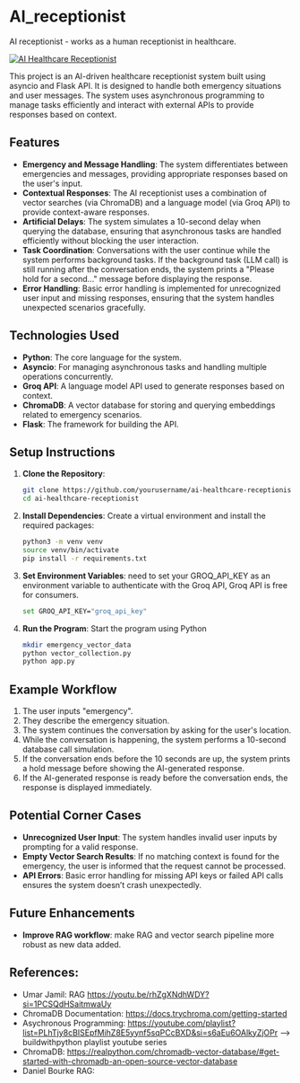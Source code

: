 # AI_receptionist
AI receptionist - works as a human receptionist in healthcare.

[![AI Healthcare Receptionist](https://img.youtube.com/vi/EfwcaErl3g4/maxresdefault.jpg)](https://www.youtube.com/watch?v=EfwcaErl3g4)


This project is an AI-driven healthcare receptionist system built using asyncio and Flask API. It is designed to handle both emergency situations and user messages. The system uses asynchronous programming to manage tasks efficiently and interact with external APIs to provide responses based on context.


## Features

- **Emergency and Message Handling**: The system differentiates between emergencies and messages, providing appropriate responses based on the user's input.
- **Contextual Responses**: The AI receptionist uses a combination of vector searches (via ChromaDB) and a language model (via Groq API) to provide context-aware responses.
- **Artificial Delays**: The system simulates a 10-second delay when querying the database, ensuring that asynchronous tasks are handled efficiently without blocking the user interaction.
- **Task Coordination**: Conversations with the user continue while the system performs background tasks. If the background task (LLM call) is still running after the conversation ends, the system prints a "Please hold for a second..." message before displaying the response.
- **Error Handling**: Basic error handling is implemented for unrecognized user input and missing responses, ensuring that the system handles unexpected scenarios gracefully.

## Technologies Used

- **Python**: The core language for the system.
- **Asyncio**: For managing asynchronous tasks and handling multiple operations concurrently.
- **Groq API**: A language model API used to generate responses based on context.
- **ChromaDB**: A vector database for storing and querying embeddings related to emergency scenarios.
- **Flask**: The framework for building the API.
  
## Setup Instructions

1. **Clone the Repository**:
   ```bash
   git clone https://github.com/yourusername/ai-healthcare-receptionist.git
   cd ai-healthcare-receptionist 
   ```

2. **Install Dependencies**: Create a virtual environment and install the required packages:
    ```bash 
    python3 -m venv venv
    source venv/bin/activate
    pip install -r requirements.txt
    ```

3. **Set Environment Variables**: need to set your GROQ_API_KEY as an environment variable to authenticate with the Groq API, Groq API is free for consumers.
    ```bash 
    set GROQ_API_KEY="groq_api_key"
    ```

4. **Run the Program**: Start the program using Python 
    ```bash
    mkdir emergency_vector_data
    python vector_collection.py
    python app.py 
    ```

## Example Workflow

1. The user inputs "emergency".
2. They describe the emergency situation.
3. The system continues the conversation by asking for the user's location.
4. While the conversation is happening, the system performs a 10-second database call simulation.
5. If the conversation ends before the 10 seconds are up, the system prints a hold message before showing the AI-generated response.
6. If the AI-generated response is ready before the conversation ends, the response is displayed immediately.

## Potential Corner Cases

- **Unrecognized User Input**: The system handles invalid user inputs by prompting for a valid response.
- **Empty Vector Search Results**: If no matching context is found for the emergency, the user is informed that the request cannot be processed.
- **API Errors**: Basic error handling for missing API keys or failed API calls ensures the system doesn’t crash unexpectedly.

## Future Enhancements

- **Improve RAG workflow**: make RAG and vector search pipeline more robust as new data added.

## References: 
- Umar Jamil: RAG https://youtu.be/rhZgXNdhWDY?si=1PCSQdHSaitmwaUy
- ChromaDB Documentation: https://docs.trychroma.com/getting-started
- Asychronous Programming: https://youtube.com/playlist?list=PLhTjy8cBISEpfMihZ8E5yynf5sqPCcBXD&si=s6aEu6OAlkyZjOPr  --> buildwithpython playlist youtube series
- ChromaDB: https://realpython.com/chromadb-vector-database/#get-started-with-chromadb-an-open-source-vector-database
- Daniel Bourke RAG: 
